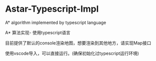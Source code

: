 # Astar-Typescript-Impl
A* algorithm implemented by typescript language

A* 算法实现- 使用typescript语言

目前提供了默认的console渲染地图，想要渲染到其他地方，请实现Map接口

使用vscode导入，可以直接运行。(确保初始化过typescript运行环境)
